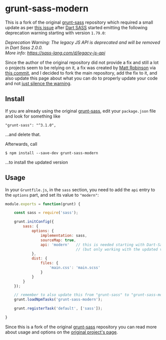 # grunt-sass-modern

This is a fork of the original [grunt-sass](https://github.com/sindresorhus/grunt-sass) repository which required a small update  as per [this issue](https://github.com/sindresorhus/grunt-sass/issues/311) after [Dart SASS](https://github.com/sass/dart-sass/tree/main) started emitting the following deprecation warning starting with version `1.79.0`:

_Deprecation Warning: The legacy JS API is deprecated and will be removed in Dart Sass 2.0.0._<br>
_More info: https://sass-lang.com/d/legacy-js-api_

Since the author of the original repository did not provide a fix and still a lot o projects seem to be relying on it, a fix was created by [Matt Robinson](https://github.com/mattyrob) via [this commit](https://github.com/mattyrob/grunt-sass/commit/f6c3e356f70ce4a246bb5df250b0b7a1b7418ca9), and I decided to fork the main repository, add the fix to it, and also update this page about what you can do to properly update your code and not [just silence the warning](https://sass-lang.com/documentation/breaking-changes/legacy-js-api/#silencing-warnings).

## Install

If you are already using the original [grunt-sass](https://github.com/sindresorhus/grunt-sass), edit your `package.json` file and look for something like

```
"grunt-sass": "^3.1.0",
```
...and delete that.

Afterwards, call
```
$ npm install --save-dev grunt-sass-modern
```
...to install the updated version

## Usage

In your `Gruntfile.js`, in the `sass` section, you need to add the `api` entry to the `options` part, and set its value to `"modern"`:

```js
module.exports = function(grunt) {

    const sass = require('sass');

    grunt.initConfig({
        sass: {
            options: {
                implementation: sass,
                sourceMap: true,
                api: 'modern'   // this is needed starting with Dart-Sass 1.79.0
                                // (but only working with the updated version of grunt-sass)
            },
            dist: {
                files: {
                    'main.css': 'main.scss'
                }
            }
        }
    });

    // remember to also update this from "grunt-sass" to "grunt-sass-modern"!
    grunt.loadNpmTasks('grunt-sass-modern');

    grunt.registerTask('default', ['sass']);

}
```



Since this is a fork of the original [grunt-sass](https://github.com/sindresorhus/grunt-sass) repository you can read more about usage and options on the [original project's page](https://github.com/sindresorhus/grunt-sass).